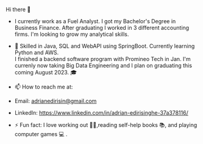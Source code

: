   Hi there  👋
- I currently work as a Fuel Analyst. I got my Bachelor's Degree in Business Finance. After graduating I worked in 3 different accounting firms. I'm looking to grow my analytical skills. 

- 🌱 Skilled in Java, SQL and WebAPI using SpringBoot. Currently learning Python and AWS.  
 I finished a backend software program with Promineo Tech in Jan. I'm currenly now taking Big Data Engineering and I plan on graduating this coming August 2023. 🎓

- 📫 How to reach me at: 
- Email: adrianedirisin@gmail.com 
- LinkedIn: https://www.linkedin.com/in/adrian-edirisinghe-37a378116/
  
 - ⚡ Fun fact: I love working out 🏋️‍♀️,reading self-help books 📚, and playing computer games 💻 .
<!---
adrianedirisinghe1989/adrianedirisinghe1989 is a ✨ special ✨ repository because its `README.md` (this file) appears on your GitHub profile.
You can click the Preview link to take a look at your changes.
--->
